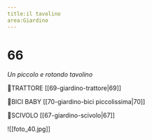 ```yaml
---
title:il tavolino
area:Giardino
---
```

# 66
_Un piccolo e rotondo tavolino_

👀TRATTORE [[69-giardino-trattore|69]]

👀BICI BABY [[70-giardino-bici piccolissima|70]]

👀SCIVOLO [[67-giardino-scivolo|67]]

![[foto_40.jpg]]